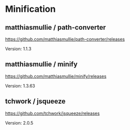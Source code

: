 # Minification

## matthiasmullie / path-converter

https://github.com/matthiasmullie/path-converter/releases

Version: 1.1.3

## matthiasmullie / minify

https://github.com/matthiasmullie/minify/releases

Version: 1.3.63

## tchwork / jsqueeze

https://github.com/tchwork/jsqueeze/releases

Version: 2.0.5
